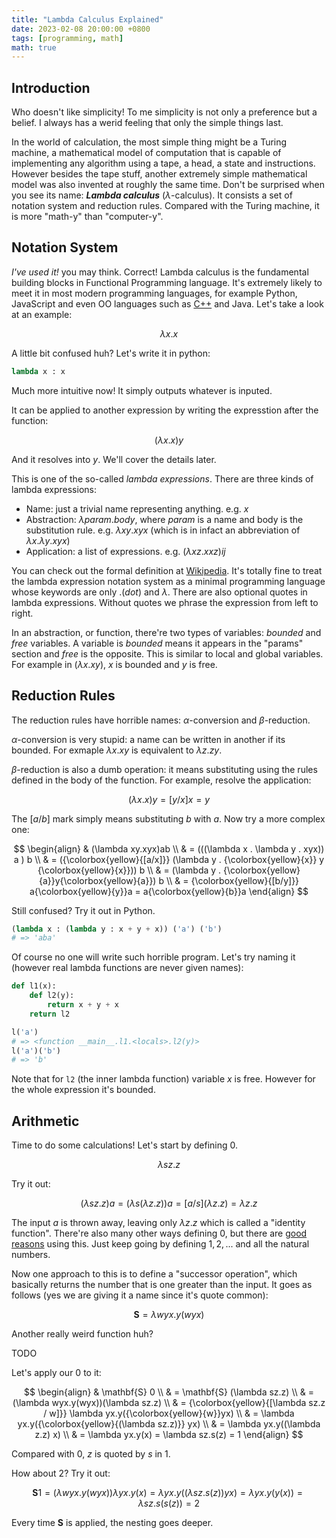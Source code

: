 ```yaml
---
title: "Lambda Calculus Explained"
date: 2023-02-08 20:00:00 +0800
tags: [programming, math]
math: true
---
```


## Introduction

Who doesn't like simplicity! To me simplicity is not only a preference but a belief. I always has a werid feeling that only the simple things last.

In the world of calculation, the most simple thing might be a Turing machine, a mathematical model of computation that is capable of implementing any algorithm using a tape, a head, a state and instructions. However besides the tape stuff, another extremely simple mathematical model was also invented at roughly the same time. Don't be surprised when you see its name: ***Lambda calculus*** ($\lambda$-calculus). It consists a set of notation system and reduction rules. Compared with the Turing machine, it is more "math-y" than "computer-y".

## Notation System

*I've used it!* you may think. Correct! Lambda calculus is the fundamental building blocks in Functional Programming language. It's extremely likely to meet it in most modern programming languages, for example Python, JavaScript and even OO languages such as [C++](https://stackoverflow.com/questions/48210733/link-between-lambda-calculus-and-lambda-expressions-in-c) and Java. Let's take a look at an example:

$$
\lambda x . x
$$

A little bit confused huh? Let's write it in python:

```python
lambda x : x
```

Much more intuitive now! It simply outputs whatever is inputed.

It can be applied to another expression by writing the expresstion after the function:

$$
(\lambda x.x) y
$$

And it resolves into $y$. We'll cover the details later.

This is one of the so-called *lambda expressions*. There are three kinds of lambda expressions:

- Name: just a trivial name representing anything. e.g. $x$
- Abstraction: $\lambda param . body$, where $param$ is a name and body is the substitution rule. e.g. $\lambda xy.xyx$ (which is in infact an abbreviation of $\lambda x.\lambda y.xyx$)
- Application: a list of expressions. e.g. $(\lambda xz.xxz)ij$

You can check out the formal definition at [Wikipedia](https://en.wikipedia.org/wiki/Lambda_calculus#Formal_definition). It's totally fine to treat the lambda expression notation system as a minimal programming language whose keywords are only $.(dot)$ and $\lambda$. There are also optional quotes in lambda expressions. Without quotes we phrase the expression from left to right.

In an abstraction, or function, there're two types of variables: *bounded* and *free* variables. A variable is *bounded* means it appears in the "params" section and *free* is the opposite. This is similar to local and global variables. For example in $(\lambda x.xy)$, $x$ is bounded and $y$ is free.

## Reduction Rules

The reduction rules have horrible names: $\alpha$-conversion and $\beta$-reduction.

$\alpha$-conversion is very stupid: a name can be written in another if its bounded. For exmaple $\lambda x.xy$ is equivalent to $\lambda z.zy$.

$\beta$-reduction is also a dumb operation: it means substituting using the rules defined in the body of the function. For example, resolve the application:

$$
(\lambda x.x) y = [y/x] x = y
$$

The $[a/b]$ mark simply means substituting $b$ with $a$. Now try a more complex one:

$$
\begin{align}
& (\lambda xy.xyx)ab \\
& = (((\lambda x . \lambda y . xyx)) a ) b \\
& = ({\colorbox{yellow}{[a/x]}} (\lambda y . {\colorbox{yellow}{x}} y {\colorbox{yellow}{x}})) b \\
& = (\lambda y . {\colorbox{yellow}{a}}y{\colorbox{yellow}{a}}) b \\
& = {\colorbox{yellow}{[b/y]}} a{\colorbox{yellow}{y}}a = a{\colorbox{yellow}{b}}a
\end{align}
$$

Still confused? Try it out in Python.

```python
(lambda x : (lambda y : x + y + x)) ('a') ('b')
# => 'aba'
```

Of course no one will write such horrible program. Let's try naming it (however real lambda functions are never given names):

```python
def l1(x):
    def l2(y):
        return x + y + x
    return l2

l('a')
# => <function __main__.l1.<locals>.l2(y)>
l('a')('b')
# => 'b'
```

Note that for `l2` (the inner lambda function) variable $x$ is free. However for the whole expression it's bounded.

## Arithmetic

Time to do some calculations! Let's start by defining $0$.

$$
\lambda sz.z
$$

Try it out:

$$
(\lambda sz.z) a = (\lambda s(\lambda z.z)) a = [a/s](\lambda z.z) = \lambda z.z
$$

The input $a$ is thrown away, leaving only $\lambda z.z$ which is called a "identity function". There're also many other ways defining $0$, but there are [good reasons](https://stackoverflow.com/a/1485145/10811334) using this. Just keep going by defining $1, 2, ...$ and all the natural numbers.

Now one approach to this is to define a "successor operation", which basically returns the number that is one greater than the input. It goes as follows (yes we are giving it a name since it's quote common):

$$
\mathbf{S} = \lambda wyx.y(wyx)
$$

Another really weird function huh? 

TODO

Let's apply our $0$ to it:

$$
\begin{align}
& \mathbf{S} 0 \\
& = \mathbf{S} (\lambda sz.z) \\
& = (\lambda wyx.y(wyx))(\lambda sz.z) \\
& = {\colorbox{yellow}{[\lambda sz.z / w]}} \lambda yx.y({\colorbox{yellow}{w}}yx) \\
& = \lambda yx.y({\colorbox{yellow}{(\lambda sz.z)}} yx) \\
& = \lambda yx.y((\lambda z.z) x) \\
& = \lambda yx.y(x) = \lambda sz.s(z) = 1
\end{align}
$$

Compared with $0$, $z$ is quoted by $s$ in $1$.

How about $2$? Try it out:

$$
\mathbf{S} 1 = (\lambda wyx.y(wyx))\lambda yx.y(x) = \lambda yx.y((\lambda sz.s(z))yx) = \lambda yx.y(y(x)) = \lambda sz.s(s(z)) = 2
$$

Every time $\mathbf{S}$ is applied, the nesting goes deeper.
